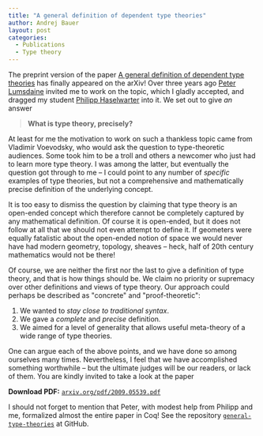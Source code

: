 ```yaml
---
title: "A general definition of dependent type theories"
author: Andrej Bauer
layout: post
categories:
  - Publications
  - Type theory
---
```


The preprint version of the paper [A general definition of dependent type
theories](https://arxiv.org/abs/2009.05539) has finally appeared on the arXiv! Over three
years ago [Peter Lumsdaine](http://peterlefanulumsdaine.com) invited me to work on the
topic, which I gladly accepted, and dragged my student [Philipp
Haselwarter](http://haselwarter.org/~philipp/) into it. We set out to give *an* answer

> **What is type theory, precisely?**

At least for me the motivation to work on such a thankless topic came from Vladimir
Voevodsky, who would ask the question to type-theoretic audiences. Some took him to be a
troll and others a newcomer who just had to learn more type theory. I was among the
latter, but eventually the question got through to me – I could point to any number of
*specific* examples of type theories, but not a comprehensive and mathematically precise
definition of the underlying concept.

It is too easy to dismiss the question by claiming that type theory is an open-ended concept
which therefore cannot be completely captured by any mathematical definition. Of
course it is open-ended, but it does not follow at all that we should not even
attempt to define it. If geometers were equally fatalistic about the open-ended notion of
space we would never have had modern geometry, topology, sheaves – heck, half of 20th
century mathematics would not be there!

Of course, we are neither the first nor the last to give a definition of type theory, and
that is how things should be. We claim no priority or supremacy over other definitions and
views of type theory. Our approach could perhaps be described as "concrete" and
"proof-theoretic":

1. We wanted to *stay close to traditional syntax*.
2. We gave a *complete* and *precise* definition.
3. We aimed for a level of generality that allows useful meta-theory of a wide range of type theories.

One can argue each of the above points, and we have done so among ourselves many times.
Nevertheless, I feel that we have accomplished something worthwhile – but the ultimate
judges will be our readers, or lack of them. You are kindly invited to take a look at the
paper

**Download PDF:** [`arxiv.org/pdf/2009.05539.pdf`](https://arxiv.org/pdf/2009.05539.pdf)

I should not forget to mention that Peter, with modest help from Philipp and me,
formalized almost the entire paper in Coq! See the repository
[`general-type-theories`](https://github.com/peterlefanulumsdaine/general-type-theories) at
GitHub.

